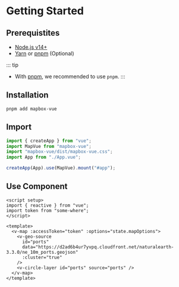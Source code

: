 # Getting Started

## Prerequistites

- [Node.js v14+](https://nodejs.org/)
- [Yarn](https://yarnpkg.com/) or [pnpm](https://pnpm.io/) (Optional)

::: tip

- With [pnpm](https://pnpm.io/), we recommended to use `pnpm`.
  :::

## Installation

```shell
pnpm add mapbox-vue
```

## Import

```ts
import { createApp } from "vue";
import MapVue from "mapbox-vue";
import "mapbox-vue/dist/mapbox-vue.css";
import App from "./App.vue";

createApp(App).use(MapVue).mount("#app");
```

## Use Component

```vue
<script setup>
import { reactive } from "vue";
import token from "some-where";
</script>

<template>
  <v-map :accessToken="token" :options="state.mapOptions">
    <v-geo-source
      id="ports"
      data="https://d2ad6b4ur7yvpq.cloudfront.net/naturalearth-3.3.0/ne_10m_ports.geojson"
      :cluster="true"
    />
    <v-circle-layer id="ports" source="ports" />
  </v-map>
</template>
```
